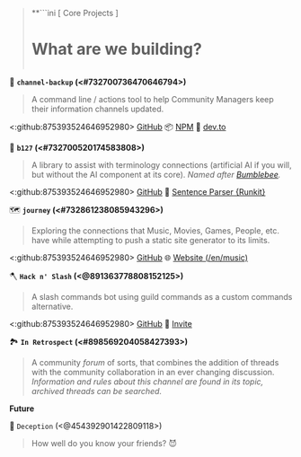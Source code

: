 > **```ini
>       [ Core Projects ]
>   # What are we building? #  
> ```**

💾 **`channel-backup` (<#732700736470646794>)**
> A command line / actions tool to help Community Managers keep their information channels updated.

<:github:875393524646952980> [GitHub](<https://github.com/TinkerStorm/channel-backup>)
📦 [NPM](<https://npmjs.com/package/channel-backup>)
📰 [dev.to](https://dev.to/junior/keeping-discord-channels-up-to-date-fgn)

🤖 **`b127` (<#732700520174583808>)**
> A library to assist with terminology connections (artificial AI if you will, but without the AI component at its core).
> *Named after [Bumblebee](https://en.wikipedia.org/wiki/Bumblebee_(film)).*

<:github:875393524646952980> [GitHub](<https://github.com/TinkerStorm/markov-storm>)
🧐 [Sentence Parser {Runkit}](<https://runkit.com/playthefallen/sentence-parser>)

🗺 **`journey` (<#732861238085943296>)**
> Exploring the connections that Music, Movies, Games, People, etc. have while attempting to push a static site generator to its limits.

<:github:875393524646952980> [GitHub](<https://github.com/sudojunior/journey>)
🌐 [Website (/en/music)](<https://gitjourney.vercel.app/en/music>)

🪓 **`Hack n' Slash` (<@891363778808152125>)**
> A slash commands bot using guild commands as a custom commands alternative.

<:github:875393524646952980> [GitHub](<https://github.com/sudojunior/hack-n-slash>)
🤖 [Invite](<https://discord.com/api/oauth2/authorize?client_id=891363778808152125&permissions=0&scope=bot%20applications.commands>)

🏞 **`In Retrospect` (<#898569204058427393>)**
> A community *forum* of sorts, that combines the addition of threads with the community collaboration in an ever changing discussion. *Information and rules about this channel are found in its topic, archived threads can be searched.*

**Future**

🔪 `Deception` (<@454392901422809118>)
> How well do you know your friends? :smiling_imp: